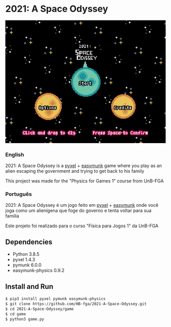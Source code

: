 # 2021: A Space Odyssey

![banner](https://raw.githubusercontent.com/HB-fga/2021-A-Space-Odyssey/master/banner.png)

### English

2021: A Space Odyssey is a [pyxel](https://github.com/kitao/pyxel) + [easymunk](https://github.com/fabiommendes/easymunk) game where you play as an alien escaping the government and trying to get back to his family  

This project was made for the "Physics for Games 1" course from UnB-FGA

### Português

2021: A Space Odyssey é um jogo feito em [pyxel](https://github.com/kitao/pyxel) + [easymunk](https://github.com/fabiommendes/easymunk) onde você joga como um alienígena que foge do governo e tenta voltar para sua família

Este projeto foi realizado para o curso "Física para Jogos 1" da UnB-FGA

## Dependencies
- Python                     3.8.5
- pyxel                      1.4.3
- pymunk                     6.0.0
- easymunk-physics           0.9.2 

## Install and Run

    $ pip3 install pyxel pymunk easymunk-physics
    $ git clone https://github.com/HB-fga/2021-A-Space-Odyssey.git
    $ cd 2021-A-Space-Odyssey/game
    $ cd game
    $ python3 game.py